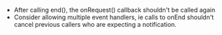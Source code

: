* After calling end(), the onRequest() callback shouldn't be called again
* Consider allowing multiple event handlers, ie calls to onEnd shouldn't
  cancel previous callers who are expecting a notification.
